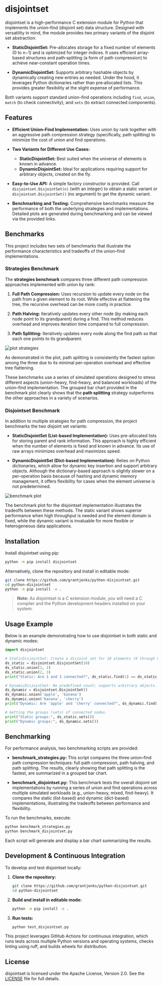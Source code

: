 # disjointset

disjointset is a high-performance C extension module for Python that implements the union–find (disjoint set) data structure. Designed with versatility in mind, the module provides two primary variants of the disjoint set abstraction:

- **StaticDisjointSet:**
  Pre-allocates storage for a fixed number of elements (0 to n−1) and is optimized for integer indices. It uses efficient array‐based structures and path‐splitting (a form of path compression) to achieve near‑constant operation times.

- **DynamicDisjointSet:**
  Supports arbitrary hashable objects by dynamically creating new entries as needed. Under the hood, it leverages Python dictionaries rather than pre‐allocated lists. This provides greater flexibility at the slight expense of performance.

Both variants support standard union–find operations including `find`, `union`, `match` (to check connectivity), and `sets` (to extract connected components).

## Features

- **Efficient Union–Find Implementation:**
  Uses union by rank together with an aggressive path compression strategy (specifically, path splitting) to minimize the cost of union and find operations.

- **Two Variants for Different Use Cases:**
  - **StaticDisjointSet:** Best suited when the universe of elements is known in advance.
  - **DynamicDisjointSet:** Ideal for applications requiring support for arbitrary objects, created on the fly.

- **Easy-to-Use API:**
  A simple factory constructor is provided. Call `disjointset.DisjointSet(n)` (with an integer) to obtain a static variant or `disjointset.DisjointSet()` (no argument) to get the dynamic variant.

- **Benchmarking and Testing:**
  Comprehensive benchmarks measure the performance of both the underlying strategies and implementations. Detailed plots are generated during benchmarking and can be viewed via the provided links.

## Benchmarks

This project includes two sets of benchmarks that illustrate the performance characteristics and tradeoffs of the union–find implementations.

### Strategies Benchmark

The **strategies benchmark** compares three different path compression approaches implemented with union by rank:

1. **Full Path Compression:**
   Uses recursion to update every node on the path from a given element to its root. While effective at flattening the tree, the recursive overhead can be more costly in practice.

2. **Path Halving:**
   Iteratively updates every other node (by making each node point to its grandparent) during a find. This method reduces overhead and improves iteration time compared to full compression.

3. **Path Splitting:**
   Iteratively updates every node along the find path so that each one points to its grandparent.

![plot strategies](https://github.com/grantjenks/python-disjointset/blob/main/plot-strategies.png?raw=true)

As demonstrated in the plot, path splitting is consistently the fastest option among the three due to its minimal per-operation overhead and effective tree flattening.

These benchmarks use a series of simulated operations designed to stress different aspects (union-heavy, find-heavy, and balanced workloads) of the union–find implementation. The grouped bar chart provided in the benchmark plot clearly shows that the **path splitting** strategy outperforms the other approaches in a variety of scenarios.

### Disjointset Benchmark

In addition to multiple strategies for path compression, the project benchmarks the two disjoint set variants:

- **StaticDisjointSet (List-based Implementation):**
  Uses pre-allocated lists for storing parent and rank information. This approach is highly efficient when the number of elements is fixed and known in advance. Its use of raw arrays minimizes overhead and maximizes speed.

- **DynamicDisjointSet (Dict-based Implementation):**
  Relies on Python dictionaries, which allow for dynamic key insertion and support arbitrary objects. Although the dictionary-based approach is slightly slower on a per-operation basis because of hashing and dynamic memory management, it offers flexibility for cases when the element universe is not predetermined.

![benchmark plot](https://github.com/grantjenks/python-disjointset/blob/main/plot-disjointset.png?raw=true)

The benchmark plot for the disjointset implementation illustrates the tradeoffs between these methods. The static variant shows superior performance when high throughput is needed and the element domain is fixed, while the dynamic variant is invaluable for more flexible or heterogeneous data applications.

## Installation

Install disjointset using pip:

```bash
python -m pip install disjointset
```

Alternatively, clone the repository and install in editable mode:

```bash
git clone https://github.com/grantjenks/python-disjointset.git
cd python-disjointset
python -m pip install -e .
```

> **Note:** As disjointset is a C extension module, you will need a C compiler and the Python development headers installed on your system.

## Usage Example

Below is an example demonstrating how to use disjointset in both static and dynamic modes:

```python
import disjointset

# StaticDisjointSet: Create a disjoint set for 10 elements (0 through 9).
ds_static = disjointset.DisjointSet(10)
ds_static.union(1, 2)
ds_static.union(2, 3)
print("Static: Are 1 and 3 connected?", ds_static.find(1) == ds_static.find(3))  # Expected output: True

# DynamicDisjointSet: No predefined count; supports arbitrary objects.
ds_dynamic = disjointset.DisjointSet()
ds_dynamic.union('apple', 'banana')
ds_dynamic.union('banana', 'cherry')
print("Dynamic: Are 'apple' and 'cherry' connected?", ds_dynamic.find('apple') == ds_dynamic.find('cherry'))  # Expected output: True

# Getting the groups (sets) of connected nodes.
print("Static groups:", ds_static.sets())
print("Dynamic groups:", ds_dynamic.sets())
```

## Benchmarking

For performance analysis, two benchmarking scripts are provided:

- **benchmark_strategies.py:**
  This script compares the three union–find path compression techniques: full path compression, path halving, and path splitting. The results, clearly showing that path splitting is the fastest, are summarized in a grouped bar chart.

- **benchmark_disjointset.py:**
  This benchmark tests the overall disjoint set implementations by running a series of union and find operations across multiple simulated workloads (e.g., union-heavy, mixed, find-heavy). It compares the static (list-based) and dynamic (dict-based) implementations, illustrating the tradeoffs between performance and flexibility.

To run the benchmarks, execute:

```bash
python benchmark_strategies.py
python benchmark_disjointset.py
```

Each script will generate and display a bar chart summarizing the results.

## Development & Continuous Integration

To develop and test disjointset locally:

1. **Clone the repository:**

   ```bash
   git clone https://github.com/grantjenks/python-disjointset.git
   cd python-disjointset
   ```

2. **Build and install in editable mode:**

   ```bash
   python -m pip install -e .
   ```

3. **Run tests:**

   ```bash
   python test_disjointset.py
   ```

This project leverages GitHub Actions for continuous integration, which runs tests across multiple Python versions and operating systems, checks linting using ruff, and builds wheels for distribution.

## License

disjointset is licensed under the Apache License, Version 2.0. See the [LICENSE](LICENSE) file for full details.
